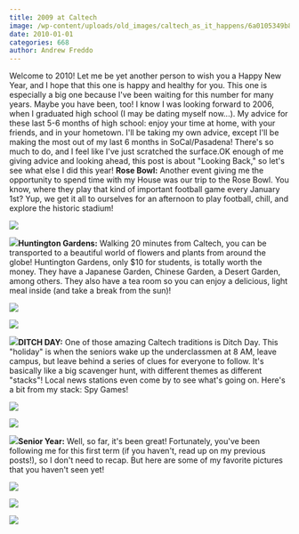 ```yaml
---
title: 2009 at Caltech
image: /wp-content/uploads/old_images/caltech_as_it_happens/6a0105349b8251970b0128769499b2970c.jpg
date: 2010-01-01
categories: 668
author: Andrew Freddo
---
```



Welcome to 2010! Let me be yet another person to wish you a Happy New Year, and I hope that this one is happy and healthy for you. This one is especially a big one because I've been waiting for this number for many years. Maybe you have been, too! I know I was looking forward to 2006, when I graduated high school (I may be dating myself now...). My advice for these last 5-6 months of high school: enjoy your time at home, with your friends, and in your hometown. I'll be taking my own advice, except I'll be making the most out of my last 6 months in SoCal/Pasadena! There's so much to do, and I feel like I've just scratched the surface.OK enough of me giving advice and looking ahead, this post is about "Looking Back," so let's see what else I did this year!
**Rose Bowl:** Another event giving me the opportunity to spend time with my House was our trip to the Rose Bowl. You know, where they play that kind of important football game every January 1st? Yup, we get it all to ourselves for an afternoon to play football, chill, and explore the historic stadium!

![](/old_images/caltech_as_it_happens/6a0105349b8251970b0120a79209e3970b.jpg)

![](/old_images/caltech_as_it_happens/6a0105349b8251970b012876949c64970c.jpg)**Huntington Gardens:** Walking 20 minutes from Caltech, you can be transported to a beautiful world of flowers and plants from around the globe! Huntington Gardens, only $10 for students, is totally worth the money. They have a Japanese Garden, Chinese Garden, a Desert Garden, among others. They also have a tea room so you can enjoy a delicious, light meal inside (and take a break from the sun)!


![](/old_images/caltech_as_it_happens/6a0105349b8251970b01287694a001970c.jpg)

![](/old_images/caltech_as_it_happens/6a0105349b8251970b0120a79210bd970b.jpg)

![](/old_images/caltech_as_it_happens/6a0105349b8251970b0120a792123d970b.jpg)**DITCH DAY:** One of those amazing Caltech traditions is Ditch Day. This "holiday" is when the seniors wake up the underclassmen at 8 AM, leave campus, but leave behind a series of clues for everyone to follow. It's basically like a big scavenger hunt, with different themes as different "stacks"! Local news stations even come by to see what's going on. Here's a bit from my stack: Spy Games!


![](/old_images/caltech_as_it_happens/6a0105349b8251970b0120a7921707970b.jpg)

![](/old_images/caltech_as_it_happens/6a0105349b8251970b01287694a835970c.jpg)

![](/old_images/caltech_as_it_happens/6a0105349b8251970b0120a7921a9c970b.jpg)**Senior Year:** Well, so far, it's been great! Fortunately, you've been following me for this first term (if you haven't, read up on my previous posts!), so I don't need to recap. But here are some of my favorite pictures that you haven't seen yet!


![](/old_images/caltech_as_it_happens/6a0105349b8251970b0120a7921e7a970b.jpg)

![](/old_images/caltech_as_it_happens/6a0105349b8251970b0120a7921fc8970b.jpg)

![](/old_images/caltech_as_it_happens/6a0105349b8251970b0120a792214f970b.jpg)
